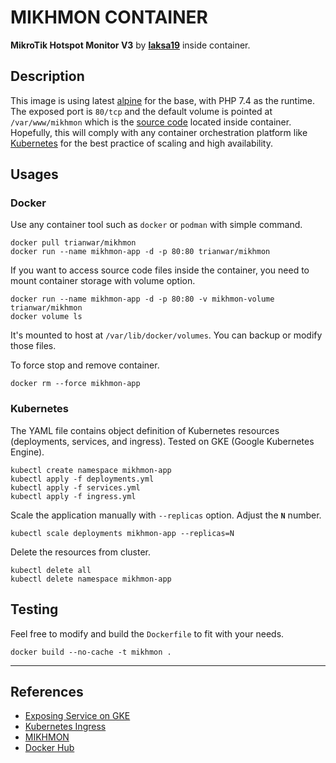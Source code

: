 # MIKHMON CONTAINER
**MikroTik Hotspot Monitor V3** by [**laksa19**](https://github.com/laksa19) inside container.

## Description
This image is using latest [alpine](https://hub.docker.com/_/alpine) for the base, with PHP 7.4 as the runtime. The exposed port is `80/tcp` and the default volume is pointed at `/var/www/mikhmon` which is the [source code](https://github.com/laksa19/mikhmonv3) located inside container. Hopefully, this will comply with any container orchestration platform like [Kubernetes](https://kubernetes.io) for the best practice of scaling and high availability.

## Usages
### Docker
Use any container tool such as `docker` or `podman` with simple command.
```shell
docker pull trianwar/mikhmon
docker run --name mikhmon-app -d -p 80:80 trianwar/mikhmon
```

If you want to access source code files inside the container, you need to mount container storage with volume option.
```shell
docker run --name mikhmon-app -d -p 80:80 -v mikhmon-volume trianwar/mikhmon
docker volume ls
```
It's mounted to host at `/var/lib/docker/volumes`. You can backup or modify those files.

To force stop and remove container.
```shell
docker rm --force mikhmon-app
```

### Kubernetes
The YAML file contains object definition of Kubernetes resources (deployments, services, and ingress). Tested on GKE (Google Kubernetes Engine).
```shell
kubectl create namespace mikhmon-app
kubectl apply -f deployments.yml
kubectl apply -f services.yml
kubectl apply -f ingress.yml
```

Scale the application manually with `--replicas` option. Adjust the **`N`** number.
```shell
kubectl scale deployments mikhmon-app --replicas=N
```

Delete the resources from cluster.
```shell
kubectl delete all
kubectl delete namespace mikhmon-app
```

## Testing
Feel free to modify and build the `Dockerfile` to fit with your needs.
```shell
docker build --no-cache -t mikhmon .
```

---

## References
- [Exposing Service on GKE](https://cloud.google.com/blog/products/containers-kubernetes/exposing-services-on-gke)
- [Kubernetes Ingress](https://kubernetes.io/docs/concepts/services-networking/ingress)
- [MIKHMON](https://laksa19.github.io/?mikhmon/v3)
- [Docker Hub](https://hub.docker.com/r/trianwar/mikhmon)
